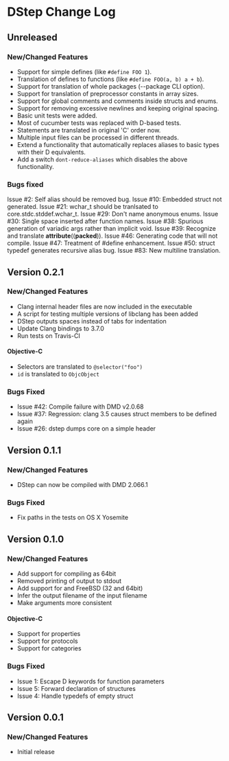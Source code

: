 # DStep Change Log

## Unreleased
### New/Changed Features

* Support for simple defines (like `#define FOO 1`).
* Translation of defines to functions (like `#define FOO(a, b) a + b`).
* Support for translation of whole packages (--package CLI option).
* Support for translation of preprocessor constants in array sizes.
* Support for global comments and comments inside structs and enums.
* Support for removing excessive newlines and keeping original spacing.
* Basic unit tests were added.
* Most of cucumber tests was replaced with D-based tests.
* Statements are translated in original 'C' order now.
* Multiple input files can be processed in different threads.
* Extend a functionality that automatically replaces aliases to basic types with their D equivalents.
* Add a switch `dont-reduce-aliases` which disables the above functionality.

### Bugs fixed
Issue #2: Self alias should be removed bug.
Issue #10: Embedded struct not generated.
Issue #21: wchar_t should be tranlsated to core.stdc.stddef.wchar_t.
Issue #29: Don't name anonymous enums.
Issue #30: Single space inserted after function names.
Issue #38: Spurious generation of variadic args rather than implicit void.
Issue #39: Recognize and translate __attribute__((__packed__)).
Issue #46: Generating code that will not compile.
Issue #47: Treatment of #define enhancement.
Issue #50: struct typedef generates recursive alias bug.
Issue #83: New multiline translation.

## Version 0.2.1
### New/Changed Features

* Clang internal header files are now included in the executable
* A script for testing multiple versions of libclang has been added
* DStep outputs spaces instead of tabs for indentation
* Update Clang bindings to 3.7.0
* Run tests on Travis-CI

#### Objective-C

* Selectors are translated to `@selector("foo")`
* `id` is translated to `ObjcObject`

### Bugs Fixed

* Issue #42: Compile failure with DMD v2.0.68
* Issue #37: Regression: clang 3.5 causes struct members to be defined again
* Issue #26: dstep dumps core on a simple header

## Version 0.1.1
### New/Changed Features

* DStep can now be compiled with DMD 2.066.1

### Bugs Fixed

* Fix paths in the tests on OS X Yosemite

## Version 0.1.0
### New/Changed Features

* Add support for compiling as 64bit
* Removed printing of output to stdout
* Add support for and FreeBSD (32 and 64bit)
* Infer the output filename of the input filename
* Make arguments more consistent

#### Objective-C

* Support for properties
* Support for protocols
* Support for categories

### Bugs Fixed

* Issue 1: Escape D keywords for function parameters
* Issue 5: Forward declaration of structures
* Issue 4: Handle typedefs of empty struct

## Version 0.0.1
### New/Changed Features

* Initial release
